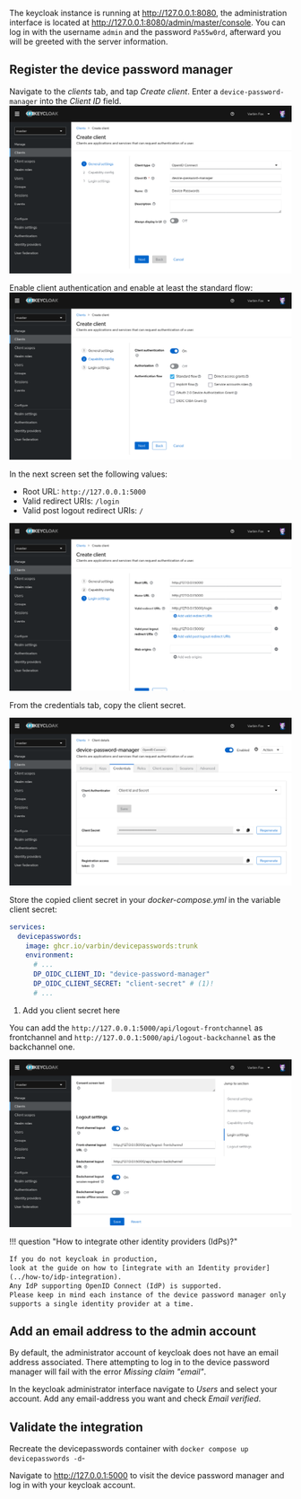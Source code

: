 The keycloak instance is running at http://127.0.0.1:8080,
the administration interface is located at <http://127.0.0.1:8080/admin/master/console>.
You can log in with the username `admin` and the password `Pa55w0rd`,
afterward you will be greeted with the server information.

## Register the device password manager

Navigate to the _clients_ tab, and tap _Create client_.
Enter a `device-password-manager` into the _Client ID_ field.
![](../images/keycloak%201.png)

Enable client authentication and enable at least the standard flow:
![](../images/keycloak%202.png)

In the next screen set the following values:
 - Root URL: `http://127.0.0.1:5000`
 - Valid redirect URIs: `/login`
 - Valid post logout redirect URIs: `/`

![](../images/keycloak%203.png)

From the credentials tab, copy the client secret.

![](../images/keycloak%205.png)

Store the copied client secret in your *docker-compose.yml* in the variable client secret:

```yaml
services:
  devicepasswords:
    image: ghcr.io/varbin/devicepasswords:trunk
    environment:
      # ...
      DP_OIDC_CLIENT_ID: "device-password-manager"
      DP_OIDC_CLIENT_SECRET: "client-secret" # (1)!
      # ...
```

1. Add you client secret here

You can add the `http://127.0.0.1:5000/api/logout-frontchannel` as frontchannel and
`http://127.0.0.1:5000/api/logout-backchannel` as the backchannel one.

![](../images/keycloak%204.png)

!!! question "How to integrate other identity providers (IdPs)?"

    If you do not keycloak in production, 
    look at the guide on how to [integrate with an Identity provider](../how-to/idp-integration).
    Any IdP supporting OpenID Connect (IdP) is supported.
    Please keep in mind each instance of the device password manager only supports a single identity provider at a time.

## Add an email address to the admin account

By default, the administrator account of keycloak does not have an email address associated.
There attempting to log in to the device password manager will fail with the error *Missing claim "email"*.

In the keycloak administrator interface navigate to *Users* and select your account.
Add any email-address you want and check _Email verified_.

## Validate the integration

Recreate the devicepasswords container with `docker compose up devicepasswords -d`-

Navigate to <http://127.0.0.1:5000> to visit the device password manager and log in with your keycloak account.
